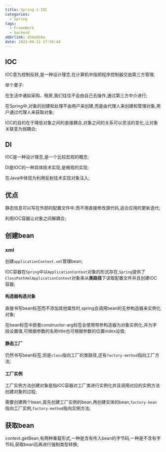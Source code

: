 ```yaml
---
title: Spring-1-IOC
categories:
  - Spring
tags:
  - FrameWork
  - backend
abbrlink: d54abb4a
date: 2021-08-31 17:59:44
---
```


## IOC

IOC意为控制反转,是一种设计理念,在计算机中指把程序控制器交由第三方管理;

举个栗子:

在生活中诸如采购、租房,我们往往不会由自己去操作,通过第三方中介进行;

在Spring中,对象的创建和处理不由用户来创建,而是由代理人来创建和管理对象,用户通过代理人来获取对象;

IOC的目的在于降低对象之间的直接耦合,对象之间的关系可以灵活的变化,让对象关联变为弱耦合;

## DI

IOC是一种设计理念,是一个比较宏观的概念;

DI是IOC的一种具体技术实现,是微观的实现;

在Java中体现为利用反射技术实现对象注入;

## 优点

静态信息可以写在外部的配置文件中,而不用直接修改源代码,适合应用的更新迭代;

利用IOC容器让对象之间解耦合;

## 创建bean

### xml

创建`applicationContext.xml`管理bean;

IOC容器在`Spring`中以`ApplicationContext`对象的形式存在,`Spring`提供了`ClassPathXmlApplicationContext`对象来从**类路径**下读取配置文件并且创建IOC容器;

#### 构造器构造对象

直接书写bean标签而不添加其他属性时,spring会调用bean的无参构造器来实例化对象;

在bean标签中嵌套constructor-arg标签会使用带参构造器为对象实例化,并为字段设置值,可根据参数的名称title也可根据参数的位置index设值;

#### 静态工厂

仍然书写bean标签,但是`class`指向工厂的类路径,还有`factory-method`指向工厂方法;

#### 工厂实例

工厂实例方法创建对象是指IOC容器对工厂类进行实例化并且调用对应的实例方法创建对象的过程;

需要创建两个bean,首先创建工厂实例的bean,再创建实体的bean,`factory-bean`指向工厂实例,`factory-method`指向实例方法;



## 获取bean

context.getBean,有两种重载形式,一种是含有传入bean的字节码,一种是不含有字节码,获取bean后再进行强制类型转换;

